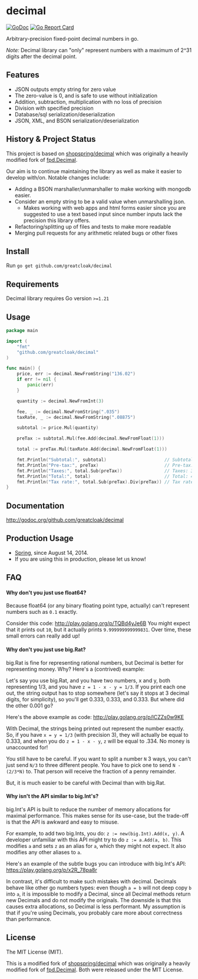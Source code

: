# decimal

<!-- [![Github Actions](https://github.com/shopspring/decimal/actions/workflows/ci.yml/badge.svg)](https://github.com/shopspring/decimal/actions/workflows/ci.yml) -->

[![GoDoc](https://godoc.org/github.com/greatcloak/decimal?status.svg)](https://godoc.org/github.com/greatcloak/decimal)
[![Go Report Card](https://goreportcard.com/badge/github.com/greatcloak/decimal)](https://goreportcard.com/report/github.com/greatcloak/decimal)

Arbitrary-precision fixed-point decimal numbers in go.

_Note:_ Decimal library can "only" represent numbers with a maximum of 2^31 digits after the decimal point.

## Features

- JSON outputs empty string for zero value
- The zero-value is 0, and is safe to use without initialization
- Addition, subtraction, multiplication with no loss of precision
- Division with specified precision
- Database/sql serialization/deserialization
- JSON, XML, and BSON serialization/deserialization

## History & Project Status

This project is based on [shopspring/decimal](https://github.com/greatcloak/decimal) which was originally a heavily modified fork of [fpd.Decimal](https://github.com/oguzbilgic/fpd).

Our aim is to continue maintaining the library as well as make it easier to develop with/on. Notable changes include:

- Adding a BSON marshaller/unmarshaller to make working with mongodb easier.
- Consider an empty string to be a valid value when unmarshalling json.
  - Makes working with web apps and html forms easier since you are suggested to use a text based input since number inputs lack the precision this library offers.
- Refactoring/splitting up of files and tests to make more readable
- Merging pull requests for any arithmetic related bugs or other fixes

## Install

Run `go get github.com/greatcloak/decimal`

## Requirements

Decimal library requires Go version `>=1.21`

## Usage

```go
package main

import (
	"fmt"
	"github.com/greatcloak/decimal"
)

func main() {
	price, err := decimal.NewFromString("136.02")
	if err != nil {
		panic(err)
	}

	quantity := decimal.NewFromInt(3)

	fee, _ := decimal.NewFromString(".035")
	taxRate, _ := decimal.NewFromString(".08875")

	subtotal := price.Mul(quantity)

	preTax := subtotal.Mul(fee.Add(decimal.NewFromFloat(1)))

	total := preTax.Mul(taxRate.Add(decimal.NewFromFloat(1)))

	fmt.Println("Subtotal:", subtotal)                      // Subtotal: 408.06
	fmt.Println("Pre-tax:", preTax)                         // Pre-tax: 422.3421
	fmt.Println("Taxes:", total.Sub(preTax))                // Taxes: 37.482861375
	fmt.Println("Total:", total)                            // Total: 459.824961375
	fmt.Println("Tax rate:", total.Sub(preTax).Div(preTax)) // Tax rate: 0.08875
}
```

## Documentation

http://godoc.org/github.com/greatcloak/decimal

## Production Usage

- [Spring](https://shopspring.com/), since August 14, 2014.
- If you are using this in production, please let us know!

## FAQ

#### Why don't you just use float64?

Because float64 (or any binary floating point type, actually) can't represent
numbers such as `0.1` exactly.

Consider this code: http://play.golang.org/p/TQBd4yJe6B You might expect that
it prints out `10`, but it actually prints `9.999999999999831`. Over time,
these small errors can really add up!

#### Why don't you just use big.Rat?

big.Rat is fine for representing rational numbers, but Decimal is better for
representing money. Why? Here's a (contrived) example:

Let's say you use big.Rat, and you have two numbers, x and y, both
representing 1/3, and you have `z = 1 - x - y = 1/3`. If you print each one
out, the string output has to stop somewhere (let's say it stops at 3 decimal
digits, for simplicity), so you'll get 0.333, 0.333, and 0.333. But where did
the other 0.001 go?

Here's the above example as code: http://play.golang.org/p/lCZZs0w9KE

With Decimal, the strings being printed out represent the number exactly. So,
if you have `x = y = 1/3` (with precision 3), they will actually be equal to
0.333, and when you do `z = 1 - x - y`, `z` will be equal to .334. No money is
unaccounted for!

You still have to be careful. If you want to split a number `N` 3 ways, you
can't just send `N/3` to three different people. You have to pick one to send
`N - (2/3*N)` to. That person will receive the fraction of a penny remainder.

But, it is much easier to be careful with Decimal than with big.Rat.

#### Why isn't the API similar to big.Int's?

big.Int's API is built to reduce the number of memory allocations for maximal
performance. This makes sense for its use-case, but the trade-off is that the
API is awkward and easy to misuse.

For example, to add two big.Ints, you do: `z := new(big.Int).Add(x, y)`. A
developer unfamiliar with this API might try to do `z := a.Add(a, b)`. This
modifies `a` and sets `z` as an alias for `a`, which they might not expect. It
also modifies any other aliases to `a`.

Here's an example of the subtle bugs you can introduce with big.Int's API:
https://play.golang.org/p/x2R_78pa8r

In contrast, it's difficult to make such mistakes with decimal. Decimals
behave like other go numbers types: even though `a = b` will not deep copy
`b` into `a`, it is impossible to modify a Decimal, since all Decimal methods
return new Decimals and do not modify the originals. The downside is that
this causes extra allocations, so Decimal is less performant. My assumption
is that if you're using Decimals, you probably care more about correctness
than performance.

## License

The MIT License (MIT).

This is a modified fork of [shopspring/decimal](https://github.com/greatcloak/decimal) which was originally a heavily modified fork of [fpd.Decimal](https://github.com/oguzbilgic/fpd). Both were released under the MIT License.
